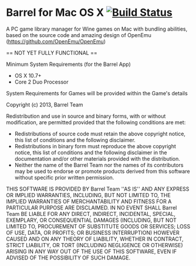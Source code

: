 Barrel for Mac OS X [![Build Status](https://travis-ci.org/thanoulas/BarrelApp.png?branch=master)](https://travis-ci.org/thanoulas/BarrelApp)
=========

A PC game library manager for Wine games on Mac with bundling abilities, based on the source code and amazing
design of OpenEmu (https://github.com/OpenEmu/OpenEmu)

== NOT YET FULLY FUNCTIONAL ==

Minimum System Requirements (for the Barrel App)
- OS X 10.7+
- Core 2 Duo Processor

System Requirements for Games will be provided within the Game's details 

 Copyright (c) 2013, Barrel Team
 
 Redistribution and use in source and binary forms, with or without
 modification, are permitted provided that the following conditions are met:
 * Redistributions of source code must retain the above copyright
 notice, this list of conditions and the following disclaimer.
 * Redistributions in binary form must reproduce the above copyright
 notice, this list of conditions and the following disclaimer in the
 documentation and/or other materials provided with the distribution.
 * Neither the name of the Barrel Team nor the
 names of its contributors may be used to endorse or promote products
 derived from this software without specific prior written permission.
 
 THIS SOFTWARE IS PROVIDED BY Barrel Team ''AS IS'' AND ANY
 EXPRESS OR IMPLIED WARRANTIES, INCLUDING, BUT NOT LIMITED TO, THE IMPLIED
 WARRANTIES OF MERCHANTABILITY AND FITNESS FOR A PARTICULAR PURPOSE ARE
 DISCLAIMED. IN NO EVENT SHALL Barrel Team BE LIABLE FOR ANY
 DIRECT, INDIRECT, INCIDENTAL, SPECIAL, EXEMPLARY, OR CONSEQUENTIAL DAMAGES
 (INCLUDING, BUT NOT LIMITED TO, PROCUREMENT OF SUBSTITUTE GOODS OR SERVICES;
 LOSS OF USE, DATA, OR PROFITS; OR BUSINESS INTERRUPTION) HOWEVER CAUSED AND
 ON ANY THEORY OF LIABILITY, WHETHER IN CONTRACT, STRICT LIABILITY, OR TORT
 (INCLUDING NEGLIGENCE OR OTHERWISE) ARISING IN ANY WAY OUT OF THE USE OF THIS
 SOFTWARE, EVEN IF ADVISED OF THE POSSIBILITY OF SUCH DAMAGE.
